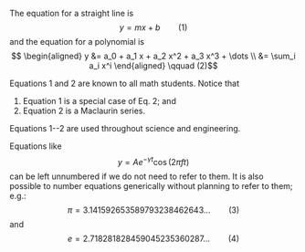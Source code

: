The equation for a straight line is $$ y = mx + b \qquad (1)$$ and the
equation for a polynomial is $$ \begin{aligned}
     y &= a_0 + a_1 x + a_2 x^2 + a_3 x^3 + \dots \\
     &= \sum_i a_i x^i
   \end{aligned}
\qquad (2)$$

Equations 1 and 2 are known to all math students. Notice that

1.  Equation 1 is a special case of Eq. 2; and
2.  Equation 2 is a Maclaurin series.

Equations 1--2 are used throughout science and engineering.

Equations like $$ y = A e^{-\gamma t}\cos(2\pi f t) $$ can be left
unnumbered if we do not need to refer to them. It is also possible to
number equations generically without planning to refer to them; e.g.:
$$ \pi = 3.141592653589793238462643\dots \qquad (3)$$ and
$$ e =   2.718281828459045235360287\dots \qquad (4)$$
